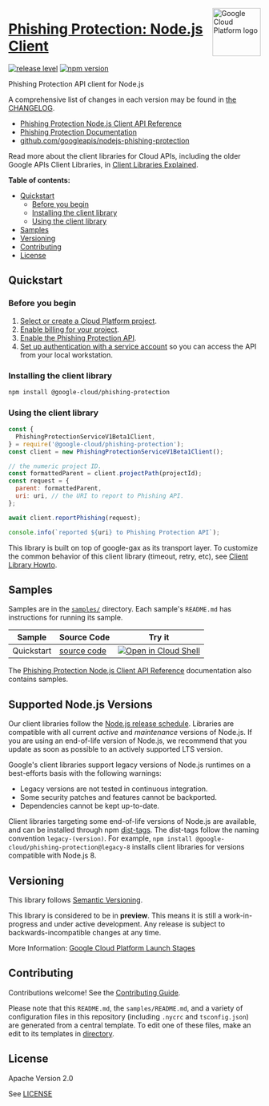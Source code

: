 [//]: # "This README.md file is auto-generated, all changes to this file will be lost."
[//]: # "To regenerate it, use `python -m synthtool`."
<img src="https://avatars2.githubusercontent.com/u/2810941?v=3&s=96" alt="Google Cloud Platform logo" title="Google Cloud Platform" align="right" height="96" width="96"/>

# [Phishing Protection: Node.js Client](https://github.com/googleapis/nodejs-phishing-protection)

[![release level](https://img.shields.io/badge/release%20level-preview-yellow.svg?style=flat)](https://cloud.google.com/terms/launch-stages)
[![npm version](https://img.shields.io/npm/v/@google-cloud/phishing-protection.svg)](https://www.npmjs.org/package/@google-cloud/phishing-protection)




Phishing Protection API client for Node.js


A comprehensive list of changes in each version may be found in
[the CHANGELOG](https://github.com/googleapis/nodejs-phishing-protection/blob/main/CHANGELOG.md).

* [Phishing Protection Node.js Client API Reference][client-docs]
* [Phishing Protection Documentation][product-docs]
* [github.com/googleapis/nodejs-phishing-protection](https://github.com/googleapis/nodejs-phishing-protection)

Read more about the client libraries for Cloud APIs, including the older
Google APIs Client Libraries, in [Client Libraries Explained][explained].

[explained]: https://cloud.google.com/apis/docs/client-libraries-explained

**Table of contents:**


* [Quickstart](#quickstart)
  * [Before you begin](#before-you-begin)
  * [Installing the client library](#installing-the-client-library)
  * [Using the client library](#using-the-client-library)
* [Samples](#samples)
* [Versioning](#versioning)
* [Contributing](#contributing)
* [License](#license)

## Quickstart

### Before you begin

1.  [Select or create a Cloud Platform project][projects].
1.  [Enable billing for your project][billing].
1.  [Enable the Phishing Protection API][enable_api].
1.  [Set up authentication with a service account][auth] so you can access the
    API from your local workstation.

### Installing the client library

```bash
npm install @google-cloud/phishing-protection
```


### Using the client library

```javascript
const {
  PhishingProtectionServiceV1Beta1Client,
} = require('@google-cloud/phishing-protection');
const client = new PhishingProtectionServiceV1Beta1Client();

// the numeric project ID.
const formattedParent = client.projectPath(projectId);
const request = {
  parent: formattedParent,
  uri: uri, // the URI to report to Phishing API.
};

await client.reportPhishing(request);

console.info(`reported ${uri} to Phishing Protection API`);

```




This library is built on top of google-gax as its transport layer. To customize the common behavior of this client library (timeout, retry, etc), see [Client Library Howto](https://github.com/googleapis/gax-nodejs/blob/main/client-libraries.md).

## Samples

Samples are in the [`samples/`](https://github.com/googleapis/nodejs-phishing-protection/tree/main/samples) directory. Each sample's `README.md` has instructions for running its sample.

| Sample                      | Source Code                       | Try it |
| --------------------------- | --------------------------------- | ------ |
| Quickstart | [source code](https://github.com/googleapis/nodejs-phishing-protection/blob/main/samples/quickstart.js) | [![Open in Cloud Shell][shell_img]](https://console.cloud.google.com/cloudshell/open?git_repo=https://github.com/googleapis/nodejs-phishing-protection&page=editor&open_in_editor=samples/quickstart.js,samples/README.md) |



The [Phishing Protection Node.js Client API Reference][client-docs] documentation
also contains samples.

## Supported Node.js Versions

Our client libraries follow the [Node.js release schedule](https://nodejs.org/en/about/releases/).
Libraries are compatible with all current _active_ and _maintenance_ versions of
Node.js.
If you are using an end-of-life version of Node.js, we recommend that you update
as soon as possible to an actively supported LTS version.

Google's client libraries support legacy versions of Node.js runtimes on a
best-efforts basis with the following warnings:

* Legacy versions are not tested in continuous integration.
* Some security patches and features cannot be backported.
* Dependencies cannot be kept up-to-date.

Client libraries targeting some end-of-life versions of Node.js are available, and
can be installed through npm [dist-tags](https://docs.npmjs.com/cli/dist-tag).
The dist-tags follow the naming convention `legacy-(version)`.
For example, `npm install @google-cloud/phishing-protection@legacy-8` installs client libraries
for versions compatible with Node.js 8.

## Versioning

This library follows [Semantic Versioning](http://semver.org/).







This library is considered to be in **preview**. This means it is still a
work-in-progress and under active development. Any release is subject to
backwards-incompatible changes at any time.


More Information: [Google Cloud Platform Launch Stages][launch_stages]

[launch_stages]: https://cloud.google.com/terms/launch-stages

## Contributing

Contributions welcome! See the [Contributing Guide](https://github.com/googleapis/nodejs-phishing-protection/blob/main/CONTRIBUTING.md).

Please note that this `README.md`, the `samples/README.md`,
and a variety of configuration files in this repository (including `.nycrc` and `tsconfig.json`)
are generated from a central template. To edit one of these files, make an edit
to its templates in
[directory](https://github.com/googleapis/synthtool).

## License

Apache Version 2.0

See [LICENSE](https://github.com/googleapis/nodejs-phishing-protection/blob/main/LICENSE)

[client-docs]: https://cloud.google.com/nodejs/docs/reference/phishing-protection/latest
[product-docs]: https://cloud.google.com/phishing-protection/docs/
[shell_img]: https://gstatic.com/cloudssh/images/open-btn.png
[projects]: https://console.cloud.google.com/project
[billing]: https://support.google.com/cloud/answer/6293499#enable-billing
[enable_api]: https://console.cloud.google.com/flows/enableapi?apiid=phishingprotection.googleapis.com
[auth]: https://cloud.google.com/docs/authentication/getting-started
